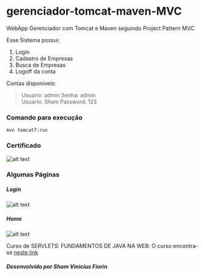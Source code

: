 # gerenciador-tomcat-maven-MVC
WebApp Gerenciador com Tomcat e Maven seguindo Project Pattern MVC  
  
Esse Sistema possui:
1. Login
2. Cadastro de Empresas
3. Busca de Empresas
4. Logoff da conta

Contas disponíveis:
> Usuario: admin Senha: admin  
> Usuario: Sham Password: 123

### Comando para execução  

```mvn tomcat7:run```

### Certificado
![alt text](https://raw.githubusercontent.com/skatesham/gerenciador-tomcat-maven-MVC/master/src/main/webapp/WEB-INF/paginas/static/img/Certificado%20web.png)

### Algumas Páginas

##### Login
![alt text](https://raw.githubusercontent.com/skatesham/gerenciador-tomcat-maven-MVC/master/src/main/webapp/WEB-INF/paginas/static/img/login.png)

##### Home
![alt text](https://raw.githubusercontent.com/skatesham/gerenciador-tomcat-maven-MVC/master/src/main/webapp/WEB-INF/paginas/static/img/home.png)

Curso de SERVLETS: FUNDAMENTOS DE JAVA NA WEB:
O curso encontra-se [neste link](https://cursos.alura.com.br/course/servlet-3-e-fundamentos-web)

##### Desenvolvido por Sham Vinicius Fiorin